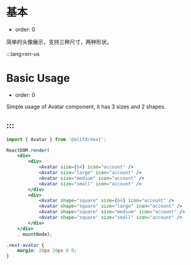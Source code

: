 # 基本

- order: 0

简单的头像展示，支持三种尺寸，两种形状。

:::lang=en-us
# Basic Usage

- order: 0

Simple usage of Avatar component, it has 3 sizes and 2 shapes.

:::
---

````jsx
import { Avatar } from '@alifd/next';

ReactDOM.render(
    <div>
        <div>
            <Avatar size={64} icon="account" />
            <Avatar size="large" icon="account" />
            <Avatar size="medium" icon="account" />
            <Avatar size="small" icon="account" />
        </div>
        <div>
            <Avatar shape="square" size={64} icon="account" />
            <Avatar shape="square" size="large" icon="account" />
            <Avatar shape="square" size="medium" icon="account" />
            <Avatar shape="square" size="small" icon="account" />
        </div>
    </div>
    , mountNode);
````

````css
.next-avatar {
    margin: 20px 20px 0 0;
}
````
